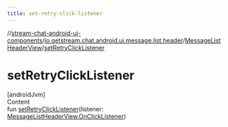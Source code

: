 ```yaml
---
title: set-retry-click-listener
---
```

//[stream-chat-android-ui-components](../../../index.md)/[io.getstream.chat.android.ui.message.list.header](../index.md)/[MessageListHeaderView](index.md)/[setRetryClickListener](setRetryClickListener.md)



# setRetryClickListener  
[androidJvm]  
Content  
fun [setRetryClickListener](setRetryClickListener.md)(listener: [MessageListHeaderView.OnClickListener](OnClickListener/index.md))  



